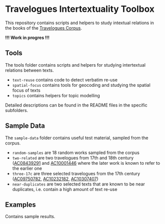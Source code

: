 # Travelogues Intertextuality Toolbox

This repository contains scripts and helpers to study intextual relations in the 
books of the [Travelogues Corpus](https://github.com/travelogues/travelogues-corpus).

__!!! Work in progres !!!__

## Tools

The tools folder contains scripts and helpers for studying intertextual relations between texts.

- `text-reuse` contains code to detect verbatim re-use
- `spatial-focus` contains tools for geocoding and studying the spatial focus of texts
- `topics` contains helpers for topic modelling 

Detailed descriptions can be found in the README files in the specific subfolders.

## Sample Data

The `sample-data` folder contains useful test material, sampled from the corpus.

- `random-samples` are 18 random works sampled from the corpus
- `two-related` are two travelogues from 17th and 18th century ([AC08439291](http://data.onb.ac.at/rec/AC08439291) 
  and [AC10001446](http://data.onb.ac.at/rec/AC10001446) where the later work is known to refer to the earlier one
- `three-17c` are three selected travelogues from the 17th century ([AC09750782](http://data.onb.ac.at/rec/AC09750782),
  [AC10232182](http://data.onb.ac.at/rec/AC10232182), [AC10307407](http://data.onb.ac.at/rec/AC10307407))
- `near-duplicates` are two selected texts that are known to be near duplicates, i.e. contain a high amount
  of text re-use

## Examples

Contains sample results.
